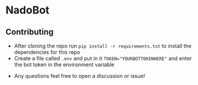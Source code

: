 # NadoBot
## Contributing
  - After cloning the repo run `pip install -r requirements.txt` to install the dependencies for this repo
  - Create a file called `.env` and put in it `TOKEN="YOURBOTTOKENHERE"` and enter the bot token in the environment variable
* Any questions feel free to open a discussion or issue! 
